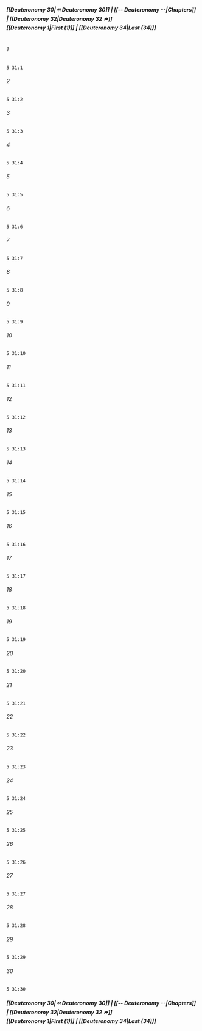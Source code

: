 
##### **[[Deuteronomy 30|⏪ Deuteronomy 30]] | [[-- Deuteronomy --|Chapters]] | [[Deuteronomy 32|Deuteronomy 32 ⏩]]**<br>**[[Deuteronomy 1|First (1)]] | [[Deuteronomy 34|Last (34)]]**<br><br>

###### 1
``` verse
5 31:1
```
###### 2
``` verse
5 31:2
```
###### 3
``` verse
5 31:3
```
###### 4
``` verse
5 31:4
```
###### 5
``` verse
5 31:5
```
###### 6
``` verse
5 31:6
```
###### 7
``` verse
5 31:7
```
###### 8
``` verse
5 31:8
```
###### 9
``` verse
5 31:9
```
###### 10
``` verse
5 31:10
```
###### 11
``` verse
5 31:11
```
###### 12
``` verse
5 31:12
```
###### 13
``` verse
5 31:13
```
###### 14
``` verse
5 31:14
```
###### 15
``` verse
5 31:15
```
###### 16
``` verse
5 31:16
```
###### 17
``` verse
5 31:17
```
###### 18
``` verse
5 31:18
```
###### 19
``` verse
5 31:19
```
###### 20
``` verse
5 31:20
```
###### 21
``` verse
5 31:21
```
###### 22
``` verse
5 31:22
```
###### 23
``` verse
5 31:23
```
###### 24
``` verse
5 31:24
```
###### 25
``` verse
5 31:25
```
###### 26
``` verse
5 31:26
```
###### 27
``` verse
5 31:27
```
###### 28
``` verse
5 31:28
```
###### 29
``` verse
5 31:29
```
###### 30
``` verse
5 31:30
```

##### **[[Deuteronomy 30|⏪ Deuteronomy 30]] | [[-- Deuteronomy --|Chapters]] | [[Deuteronomy 32|Deuteronomy 32 ⏩]]**<br>**[[Deuteronomy 1|First (1)]] | [[Deuteronomy 34|Last (34)]]**
